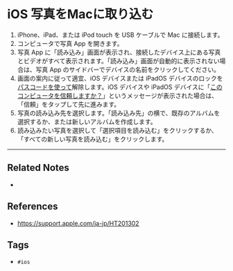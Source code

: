 # iOS 写真をMacに取り込む
1. iPhone、iPad、または iPod touch を USB ケーブルで Mac に接続します。
2. コンピュータで写真 App を開きます。
3. 写真 App に「読み込み」画面が表示され、接続したデバイス上にある写真とビデオがすべて表示されます。「読み込み」画面が自動的に表示されない場合は、写真 App のサイドバーでデバイスの名前をクリックしてください。
4. 画面の案内に従って適宜、iOS デバイスまたは iPadOS デバイスのロックを[パスコードを使って](https://support.apple.com/ja-jp/HT204060)解除します。iOS デバイスや iPadOS デバイスに「[このコンピュータを信頼しますか？](https://support.apple.com/ja-jp/HT202778)」というメッセージが表示された場合は、「信頼」をタップして先に進みます。
5. 写真の読み込み先を選択します。「読み込み先」の横で、既存のアルバムを選択するか、または新しいアルバムを作成します。
6. 読み込みたい写真を選択して「選択項目を読み込む」をクリックするか、「すべての新しい写真を読み込む」をクリックします。



---
## Related Notes
- 

## References
- https://support.apple.com/ja-jp/HT201302

## Tags
- `#ios` 